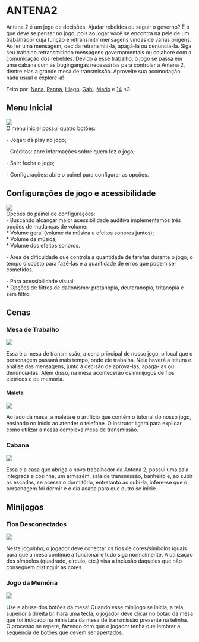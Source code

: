 # ANTENA2
<div><p>Antena 2 é um jogo de decisões. Ajudar rebeldes ou seguir o governo? É o que deve se pensar no jogo, pois ao jogar você se encontra na pele de um trabalhador cuja função é retransmitir mensagens vindas de várias origens. Ao ler uma mensagem, decida retransmiti-la, apagá-la ou denuncia-la. Siga seu trabalho retransmitindo mensagens governamentais ou colabore com a comunicação dos rebeldes. Devido a esse trabalho, o jogo se passa em uma cabana com as bugingangas necessárias para controlar a Antena 2, dentre elas a grande mesa de transmissão. Aproveite sua acomodação nada usual e explore-a! </p>
<p>Feito por: <a href="https://github.com/giovananlm">Nana</a>, <a href="https://github.com/R3nn4">Renna</a>, <a href="https://github.com/Hiaaf">Hiago</a>, <a href="https://github.com/gabidsr">Gabi</a>, <a href="https://github.com/omarioow">Mario</a> e <a href="https://github.com/Jubiris">14</a> <3</p></div>


## Menu Inicial
<img src="inicioprint.png">
<div>O menu inicial possui quatro botões: </div>
<p>- Jogar: dá play no jogo;</p>
<p>- Créditos: abre informações sobre quem fez o jogo;</p>
<p>- Sair: fecha o jogo;</p>
<p>- Configurações: abre o painel para configurar as opções.</p>

## Configurações de jogo e acessibilidade
<img src="configs.png">
<div>Opções do painel de configurações:</div>
<div>- Buscando alcançar maior acessibilidade auditiva implementamos três opções de mudanças de volume:
    <div>* Volume geral (volume da música e efeitos sonoros juntos);</div>
    <div>* Volume da música;</div>
    <div>* Volume dos efeitos sonoros.</div>
    <p></p>
    </div>
<p>- Área de dificuldade que controla a quantidade de tarefas durante o jogo, o tempo disposto para fazê-las e a quantidade de erros que podem ser cometidos.</p>
<div>- Para acessibilidade visual:</div>
    <div>* Opções de filtros de daltonismo:  protanopia, deuteranopia, tritanopia e sem filtro.</div>

## Cenas
### Mesa de Trabalho
<img src="mesatrans1.png">
<div><p>Essa é a mesa de transmissão, a cena principal de nosso jogo, o local que o personagem passará mais tempo, onde ele trabalha. Nela haverá a leitura e análise das mensagens, junto à decisão de aprova-las, apagá-las ou denuncia-las. Além disso, na mesa acontecerão os minijogos de fios elétricos e de memória.</p></div>

#### Maleta
<img src="maleta.png">
<div><p>Ao lado da mesa, a maleta é o artifício que contém o tutorial do nosso jogo, ensinado no início ao atender o telefone. O instrutor ligará para explicar como utilizar a nossa complexa mesa de transmissão.</p></div>

### Cabana
<img src="casaAntena2.png">
<div><p>Essa é a casa que abriga o novo trabalhador da Antena 2, possui uma sala integrada a cozinha, um armazém, sala de transmissão, banheiro e, ao subir as escadas, se acessa o dormitório, entretanto ao subí-la, infere-se que o personagem foi dormir e o dia acaba para que outro se inicie. </p></div>

## Minijogos
### Fios Desconectados
<img src="fios.jpg">
<div><p>Neste joguinho, o jogador deve conectar os fios de cores/símbolos iguais para que a mesa continue a funcionar e tudo siga normalmente. A utilização dos símbolos (quadrado, círculo, etc.) visa a inclusão daqueles que não conseguem distinguir as cores.</p></div>

### Jogo da Memória
<img src="memoria.jpg">
<div><p>Use e abuse dos botões da mesa! Quando esse minijogo se inicia, a tela superior à direita brilhará uma tecla, o jogador deve clicar no botão da mesa que foi indicado na miniatura da mesa de transmissão presente na telinha. O processo se repete, fazendo com que o jogador tenha que lembrar a sequência de botões que devem ser apertados.</p></div>